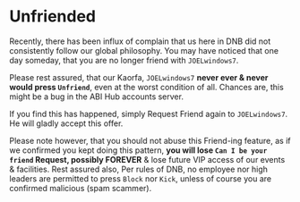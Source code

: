 # Unfriended

Recently, there has been influx of complain that us here in DNB did not consistently follow our global philosophy. You may have noticed that one day someday, that you are no longer friend with `JOELwindows7`.

Please rest assured, that our Kaorfa, `JOELwindows7` **never ever & never would press `Unfriend`**, even at the worst condition of all. Chances are, this might be a bug in the ABI Hub accounts server.

If you find this has happened, simply Request Friend again to `JOELwindows7`. He will gladly accept this offer.

Please note however, that you should not abuse this Friend-ing feature, as if we confirmed you kept doing this pattern, **you will lose `Can I be your friend` Request, possibly FOREVER** & lose future VIP access of our events & facilities. Rest assured also, Per rules of DNB, no employee nor high leaders are permitted to press `Block` nor `Kick`, unless of course you are confirmed malicious (spam scammer).        